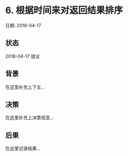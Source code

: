 # 6. 根据时间来对返回结果排序

日期: 2018-04-17

## 状态

2018-04-17 提议

## 背景

在这里补充上下文...

## 决策

在这里补充上决策信息...

## 后果

在这里记录结果...

